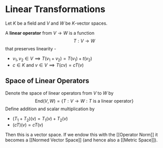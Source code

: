 # Linear Transformations

Let $K$ be a field and $V$ and $W$ be $K$-vector spaces.

A **linear operator** from $V\rightarrow W$ is a function
$$T: V\rightarrow W$$
that preserves linearity -
- $v_1, v_2 \in V \implies T(v_1+v_2) = T(v_1) +t(v_2)$
- $c \in K$ and $v\in V \implies T(cv) = cT(v)$

## Space of Linear Operators

Denote the space of linear operators from $V$ to $W$ by
$$
\text{End}(V,W) = \{T:V\rightarrow W : T \text{ is a linear operator} \}
$$
Define addition and scalar multiplication by

- $(T_{1} + T_2)(v)=T_{1}(v)+T_{2}(v)$
- $(cT)(v) = cT(v)$

Then this is a vector space. If we endow this with the [[Operator Norm]] it becomes a [[Normed Vector Space]] (and hence also a [[Metric Space]]).